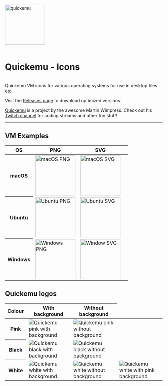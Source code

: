 <img src="quickemu.png" alt="quickemu" width="128" /><h1 style="line-height: 64px">Quickemu - Icons</h1>

Quickemu VM icons for various operating systems for use in desktop files etc.

Visit the [Releases page](https://github.com/Lukewh/quickemu-icons/releases) to download optimized versions.

[Quickemu](https://github.com/wimpysworld/quickemu) is a project by the awesome Martin Wimpress.
Check out his [Twitch channel](https://twitch.tv/wimpysworld) for coding streams and other fun stuff!

<hr />

## VM Examples

<table>
	<thead>
		<tr>
			<th>OS</th>
			<th>PNG</th>
			<th>SVG</th>
			<th></th>
		</tr>
	</thead>
	<tbody>
		<tr>
			<th><b>macOS</b></th>
			<td><img src="examples/macos.png" alt="macOS PNG" width="128"/></td>
			<td><img src="examples/macos.svg" alt="macOS SVG" width="128"/></td>
		</tr>
		<tr>
			<th><b>Ubuntu</b></th>
			<td><img src="examples/ubuntu.png" alt="Ubuntu PNG" width="128"/></td>
			<td><img src="examples/ubuntu.svg" alt="Ubuntu SVG" width="128"/></td>
		</tr>
		<tr>
			<th><b>Windows</b></th>
			<td><img src="examples/windows.png" alt="Windows PNG" width="128"/></td>
			<td><img src="examples/windows.svg" alt="Window SVG" width="128"/></td>
		</tr>
   	</tbody>
</table>

## Quickemu logos

<table>
	<thead>
		<tr>
			<th>Colour</th>
			<th>With background</th>
			<th>Without background</th>
		</tr>
	</thead>
	<tbody>
		<tr>
			<th>Pink</th>
			<td><img src="src/quickemu-icons/quickemu-pink.svg" alt="Quickemu pink with background" /></td>
			<td><img src="src/quickemu-icons/quickemu-pink-nobg.svg" alt="Quickemu pink without background" /></td>
			<td></td>
		</tr>
		<tr>
			<th>Black</th>
			<td><img src="src/quickemu-icons/quickemu-black.svg" alt="Quickemu black with background" /></td>
			<td><img src="src/quickemu-icons/quickemu-black-nobg.svg" alt="Quickemu black without background" /></td>
			<td></td>
		</tr>
		<tr>
			<th>White</th>
			<td><img src="src/quickemu-icons/quickemu-white.svg" alt="Quickemu white with background" /></td>
			<td><img src="src/quickemu-icons/quickemu-white-nobg.svg" alt="Quickemu white without background" /></td>
			<td><img src="src/quickemu-icons/quickemu-white-pinkbg.svg" alt="Quickemu white with pink background" /></td>
		</tr>
		<tr>
		</tr>
	</tbody>
</table>
